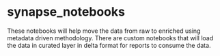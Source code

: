 # synapse_notebooks
These notebooks will help move the data from raw to enriched using metadata driven methodology.
There are custom notebooks that will load the data in curated layer in delta format for reports to consume the data. 
